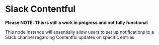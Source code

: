# Slack Contentful
**Please NOTE: This is still a work in progress and not fully functional**

This node instance will essentially allow users to set up notifications to a Slack channel regarding Contentful updates on specific entries.
